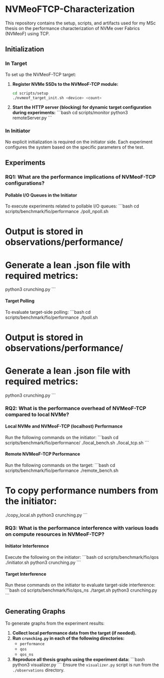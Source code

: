 
# NVMeoFTCP-Characterization

This repository contains the setup, scripts, and artifacts used for my MSc thesis on the performance characterization of NVMe over Fabrics (NVMeoF) using TCP.

## Initialization

### In Target
To set up the NVMeoF-TCP target:

1. **Register NVMe SSDs to the NVMeoF-TCP module:**
   ```bash
   cd scripts/setup
   ./nvmeof_target_init.sh <device> <count>
   ```
2. **Start the HTTP server (blocking) for dynamic target configuration during experiments:**
   \`\`\`bash
   cd scripts/monitor
   python3 remoteServer.py
   \`\`\`

### In Initiator
No explicit initialization is required on the initiator side. Each experiment configures the system based on the specific parameters of the test.

## Experiments

### RQ1: What are the performance implications of NVMeoF-TCP configurations?

#### Pollable I/O Queues in the Initiator
To execute experiments related to pollable I/O queues:
\`\`\`bash
cd scripts/benchmark/fio/performance
./poll_npoll.sh
# Output is stored in observations/performance/
# Generate a lean .json file with required metrics:
python3 crunching.py
\`\`\`

#### Target Polling
To evaluate target-side polling:
\`\`\`bash
cd scripts/benchmark/fio/performance
./tpoll.sh
# Output is stored in observations/performance/
# Generate a lean .json file with required metrics:
python3 crunching.py
\`\`\`

### RQ2: What is the performance overhead of NVMeoF-TCP compared to local NVMe?

#### Local NVMe and NVMeoF-TCP (localhost) Performance
Run the following commands on the initiator:
\`\`\`bash
cd scripts/benchmark/fio/performance/
./local_bench.sh
./local_tcp.sh
\`\`\`

#### Remote NVMeoF-TCP Performance
Run the following commands on the target:
\`\`\`bash
cd scripts/benchmark/fio/performance
./remote_bench.sh
# To copy performance numbers from the initiator:
./copy_local.sh
python3 crunching.py
\`\`\`

### RQ3: What is the performance interference with various loads on compute resources in NVMeoF-TCP?

#### Initiator Interference
Execute the following on the initiator:
\`\`\`bash
cd scripts/benchmark/fio/qos
./initiator.sh
python3 crunching.py
\`\`\`

#### Target Interference
Run these commands on the initiator to evaluate target-side interference:
\`\`\`bash
cd scripts/benchmark/fio/qos_ns
./target.sh
python3 crunching.py
\`\`\`

## Generating Graphs

To generate graphs from the experiment results:

1. **Collect local performance data from the target (if needed).**
2. **Run `crunching.py` in each of the following directories:**
   - `performance`
   - `qos`
   - `qos_ns`
3. **Reproduce all thesis graphs using the experiment data:**
   \`\`\`bash
   python3 visualizer.py
   \`\`\`
   Ensure the `visualizer.py` script is run from the `./observations` directory.
